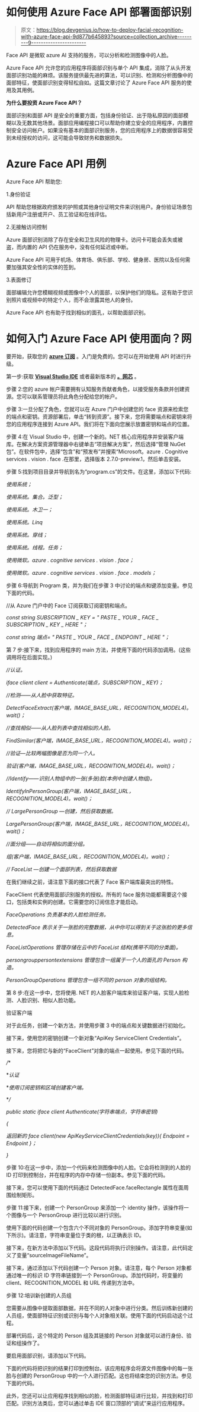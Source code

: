 # 如何使用 Azure Face API 部署面部识别

> 原文：<https://blog.devgenius.io/how-to-deploy-facial-recognition-with-azure-face-api-9d877b645893?source=collection_archive---------9----------------------->

Face API 是微软 azure AI 支持的服务，可以分析和检测图像中的人脸。

Azure Face API 允许您的应用程序将面部识别与单个 API 集成，消除了从头开发面部识别功能的麻烦。该服务提供最先进的算法，可以识别、检测和分析图像中的面部特征，使面部识别变得轻松自如。这篇文章讨论了 Azure Face API 服务的使用及其用例。

**为什么要投资 Azure Face API？**

面部识别和面部 API 是安全的重要方面，包括身份验证、出于隐私原因的面部模糊以及无数其他场景。面部应用编程接口可以帮助你建立安全的应用程序，内置控制安全访问帐户。如果没有基本的面部识别服务，您的应用程序上的数据很容易受到未经授权的访问，这可能会导致财务和数据损失。

# Azure Face API 用例

Azure Face API 帮助您:

1.身份验证

API 帮助您根据政府颁发的护照或其他身份证明文件来识别用户。身份验证场景包括新用户注册或开户、员工验证和在线评估。

2.无接触访问控制

Azure 面部识别消除了存在安全和卫生风险的物理卡。访问卡可能会丢失或被盗，而内置的 API 仍在服务中，没有任何延迟或中断。

Azure Face API 可用于机场、体育场、俱乐部、学校、健身房、医院以及任何需要加强其安全性的实体的签到。

3.表面修订

面部编辑允许您模糊视频或图像中个人的面部，以保护他们的隐私。这有助于您识别照片或视频中的特定个人，而不会泄露其他人的身份。

Azure Face API 也有助于找到相似的面孔，以帮助面部识别。

# 如何入门 Azure Face API 使用面向？网

要开始，获取您的 [**azure 订阅**](https://azure.microsoft.com/free/cognitive-services/) 。入门是免费的。您可以在开始使用 API 时进行升级。

第一步:获取 [**Visual Studio IDE**](https://visualstudio.microsoft.com/vs/) 或者最新版本的 [**。网芯**](https://dotnet.microsoft.com/download/dotnet-core) 。

步骤 2:您的 azure 帐户需要拥有认知服务贡献者角色，以接受服务条款并创建资源。您可以联系管理员将此角色分配给您的帐户。

步骤 3:一旦分配了角色，您就可以在 Azure 门户中创建您的 face 资源来检索您的端点和密钥。资源部署后，单击“转到资源”。接下来，您将需要端点和密钥来将您的应用程序连接到 Azure API。我们将在下面向您展示放置密钥和端点的位置。

步骤 4:在 Visual Studio 中，创建一个新的。NET 核心应用程序并安装客户端库。在解决方案资源管理器中右键单击“项目解决方案”，然后选择“管理 NuGet 包”。在软件包中，选择“包含”和“预发布”并搜索“Microsoft。azure . Cognitive services . vision . face .在那里，选择版本 2.7.0-preview.1，然后单击安装。

步骤 5:找到项目目录并导航到名为“program.cs”的文件。在这里，添加以下代码:

*使用系统；*

*使用系统。集合。泛型；*

*使用系统。木卫一；*

*使用系统。Linq*

*使用系统。穿线；*

*使用系统。线程。任务；*

*使用微软。azure . cognitive services . vision . face；*

*使用微软。azure . cognitive services . vision . face . models；*

步骤 6:导航到 Program 类，并为我们在步骤 3 中讨论的端点和键添加变量。参见下面的代码。

//从 Azure 门户中的 Face 订阅获取订阅密钥和端点。

*const string SUBSCRIPTION _ KEY = " PASTE _ YOUR _ FACE _ SUBSCRIPTION _ KEY _ HERE "；*

*const string 端点= " PASTE _ YOUR _ FACE _ ENDPOINT _ HERE "；*

第 7 步:接下来，找到应用程序的 main 方法，并使用下面的代码添加调用。(这些调用将在后面实现。)

*//认证。*

*iface client client = Authenticate(端点，SUBSCRIPTION _ KEY)；*

*//检测——从人脸中获取特征。*

*DetectFaceExtract(客户端，IMAGE_BASE_URL，RECOGNITION_MODEL4)。wait()；*

*//查找相似——从人脸列表中查找相似的人脸。*

*FindSimilar(客户端，IMAGE_BASE_URL，RECOGNITION_MODEL4)。wait()；*

*//验证—比较两幅图像是否为同一个人。*

*验证(客户端，IMAGE_BASE_URL，RECOGNITION_MODEL4)。wait()；*

*//Identify——识别人物组中的一张(多张)脸(本例中创建人物组)。*

*IdentifyInPersonGroup(客户端，IMAGE_BASE_URL，RECOGNITION_MODEL4)。wait()；*

*// LargePersonGroup —创建，然后获取数据。*

*LargePersonGroup(客户端，IMAGE_BASE_URL，RECOGNITION_MODEL4)。wait()；*

*//面分组——自动将相似的面分组。*

*组(客户端，IMAGE_BASE_URL，RECOGNITION_MODEL4)。wait()；*

*// FaceList —创建一个面部列表，然后获取数据*

在我们继续之前，请注意下面的接口代表了 Face 客户端库最突出的特性。

FaceClient 代表使用面部识别服务的授权。所有的 face 服务功能都需要这个接口，包括类和实例的创建。它需要您的订阅信息才能启动。

*FaceOperations 负责基本的人脸检测任务。*

*DetectedFace 表示关于一张脸的完整数据，从中你可以得到关于这张脸的更多信息。*

*FaceListOperations 管理存储在云中的 FaceList 结构(携带不同的分类面)。*

*persongrouppersontextensions 管理包含一组属于一个人的面孔的 Person 构造。*

*PersonGroupOperations 管理包含一组不同的 person 对象的组结构。*

第 8 步:在这一步中，您将使用. NET 的人脸客户端库来验证客户端，实现人脸检测、人脸识别、相似人脸功能。

验证客户端

对于此任务，创建一个新方法，并使用步骤 3 中的端点和关键数据进行初始化。

接下来，使用您的密钥创建一个新对象“ApiKey ServiceClient Credentials”。

接下来，您将把它与新的“FaceClient”对象的端点一起使用。参见下面的代码。

*/**

**认证*

**使用订阅密钥和区域创建客户端。*

**/*

*public static iface client Authenticate(字符串端点，字符串密钥)*

*{*

*返回新的 face client(new ApiKeyServiceClientCredentials(key)){ Endpoint = Endpoint }；*

*}*

步骤 10:在这一步中，添加一个代码来检测图像中的人脸。它会将检测到的人脸的 ID 打印到控制台，并在程序的内存中存储一份副本。参见下面的代码。

接下来，您可以使用下面的代码通过 DetectedFace.faceRectangle 属性在面周围绘制矩形。

步骤 11:接下来，创建一个 PersonGroup 来添加一个 identity 操作，该操作将一个图像与一个 PersonGroup 进行比较以进行识别。

使用下面的代码创建一个包含六个不同对象的 PersonGroup。添加字符串变量(如下所示)。请注意，字符串变量位于类的根，以正确表示 ID。

接下来，在新方法中添加以下代码。这段代码将执行识别操作。请注意，此代码定义了变量“sourceImageFileName”。

接下来，通过添加以下代码创建一个 Person 对象。请注意，每个 Person 对象都通过唯一的标识 ID 字符串链接到一个 PersonGroup。添加代码时，将变量的 client、RECOGNITION_MODEL 和 URL 传递到方法中。

步骤 12:培训新创建的人员组

您需要从图像中提取面部数据，并在不同的人对象中进行分类。然后训练新创建的人员组，使面部特征识别或识别与每个人对象相关联。使用下面的代码启动这个过程。

部署代码后，这个特定的 Person 组及其链接的 Person 对象就可以进行身份、验证和组操作了。

要启用面部识别，请添加以下代码。

下面的代码将把识别的结果打印到控制台。该应用程序会将源文件图像中的每一张脸与创建的 PersonGroup 中的一个人进行匹配。这也将结束您的识别方法。参见下面的代码。

此外，您还可以让应用程序找到相似的脸，检测面部特征进行比较，并找到和打印匹配。识别方法类后，您可以通过单击 IDE 窗口顶部的“调试”来运行应用程序。